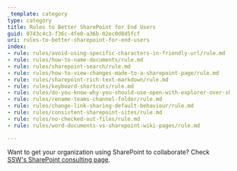```yaml
---
_template: category
type: category
title: Rules to Better SharePoint for End Users
guid: 0743c4c3-f36c-4fe0-a36b-02ec0d8d5fcf
uri: rules-to-better-sharepoint-for-end-users
index:
- rule: rules/avoid-using-specific-characters-in-friendly-url/rule.md
- rule: rules/how-to-name-documents/rule.md
- rule: rules/sharepoint-search/rule.md
- rule: rules/how-to-view-changes-made-to-a-sharepoint-page/rule.md
- rule: rules/sharepoint-rich-text-markdown/rule.md
- rule: rules/keyboard-shortcuts/rule.md
- rule: rules/do-you-know-why-you-should-use-open-with-explorer-over-skydrive-pro/rule.md
- rule: rules/rename-teams-channel-folder/rule.md
- rule: rules/change-link-sharing-default-behaviour/rule.md
- rule: rules/consistent-sharepoint-sites/rule.md
- rule: rules/no-checked-out-files/rule.md
- rule: rules/word-documents-vs-sharepoint-wiki-pages/rule.md

---
```


Want to get your organization using SharePoint to collaborate? Check [SSW's SharePoint consulting page](https://ssw.com.au/consulting/sharepoint).
